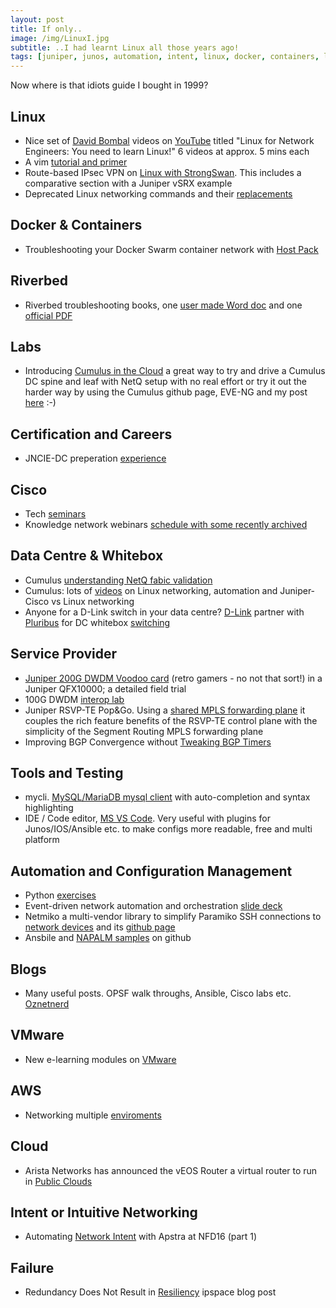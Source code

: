 ```yaml
---
layout: post
title: If only..
image: /img/LinuxI.jpg
subtitle: ..I had learnt Linux all those years ago!
tags: [juniper, junos, automation, intent, linux, docker, containers, labs, eve-ng, vmware, whitebox, cumulus, cisco, careers, certification, data centre]
---
```

Now where is that idiots guide I bought in 1999?

## Linux

* Nice set of [David Bombal](https://www.youtube.com/user/ConfigTerm/) videos on [YouTube](https://www.youtube.com/playlist?list=PLmfrXta5iRNrIjMcZHllB2ytVGyuKJOnb) titled "Linux for Network Engineers: You need to learn Linux!" 6 videos at approx. 5 mins each
* A vim [tutorial and primer](https://danielmiessler.com/study/vim/)
* Route-based IPsec VPN on [Linux with StrongSwan](https://vincent.bernat.im/en/blog/2017-route-based-vpn). This includes a comparative section with a Juniper vSRX example
* Deprecated Linux networking commands and their [replacements](https://dougvitale.wordpress.com/2011/12/21/deprecated-linux-networking-commands-and-their-replacements/)

## Docker & Containers

* Troubleshooting your Docker Swarm container network with [Host Pack](https://cumulusnetworks.com/blog/troubleshooting-docker-swarm-netq/)

## Riverbed

* Riverbed troubleshooting books, one [user made Word doc](https://splash.riverbed.com/servlet/JiveServlet/download/22746-6751/Troubleshooting%20Riverbed%20WAN%20optimization.doc) and one [official PDF](https://supportkb.riverbed.com/resources/sites/SUPPORT/content/live/SOLUTIONS/24000/S24051/en_US/book-external.pdf)

## Labs

* Introducing [Cumulus in the Cloud](https://cumulusnetworks.com/blog/cumulus-in-the-cloud/) a great way to try and drive a Cumulus DC spine and leaf with NetQ setup with no real effort or try it out the harder way by using the Cumulus github page, EVE-NG and my post [here](https://sipart.github.io/2017-09-12-cvxnetq/) :-)

## Certification and Careers

* JNCIE-DC preperation [experience](http://junosandme.over-blog.com/2017/05/jncie-dc-the-awesome-story-of-joao.html)

## Cisco

* Tech [seminars](https://learningnetwork.cisco.com/community/learning_center/ccie-rs-tech-seminars)
* Knowledge network webinars [schedule with some recently archived](https://engage2demand.cisco.com/CiscoKnowledgeNetwork)

## Data Centre & Whitebox

* Cumulus [understanding NetQ fabic validation](https://cumulusnetworks.com/learn/web-scale-networking-resources/product-collateral/understanding-netq/)
* Cumulus: lots of [videos](https://cumulusnetworks.com/learn/how-to-videos/) on Linux networking, automation and Juniper-Cisco vs Linux networking
* Anyone for a D-Link switch in your data centre? [D-Link](http://us.dlink.com/products/business-solutions/dxs-5000-54s/) partner with [Pluribus](http://www.pluribusnetworks.com/) for DC whitebox [switching](https://www.theregister.co.uk/2017/08/23/dlink_looks_at_data_centre_thinks_id_like_some_of_that_action/)

## Service Provider

* [Juniper 200G DWDM Voodoo card](https://www.sunet.se/blogg/new-toys-200g-dwdm-in-juniper-qfx10000/) (retro gamers - no not that sort!) in a Juniper QFX10000; a detailed field trial
* 100G DWDM [interop lab](http://plajjan.github.io/pictures-from-100G-dwdm-interop-lab/)
* Juniper RSVP-TE Pop&Go. Using a [shared MPLS forwarding plane](https://forums.juniper.net/t5/Industry-Solutions-and-Trends/RSVP-TE-Pop-amp-Go-Using-a-shared-MPLS-forwarding-plane/ba-p/312918) it couples the rich feature benefits of the RSVP-TE control plane with the simplicity of the Segment Routing MPLS forwarding plane
* Improving BGP Convergence without [Tweaking BGP Timers](http://blog.ipspace.net/2017/09/improving-bgp-convergence-without.html?m=1)

## Tools and Testing

* mycli. [MySQL/MariaDB mysql client](https://www.cyberciti.biz/open-source/command-line-hacks/mycli-awesome-mysqlmariadbpercona-mysql-client-with-auto-completion-and-syntax-highlighting/) with auto-completion and syntax highlighting
* IDE / Code editor, [MS VS Code](https://code.visualstudio.com/). Very useful with plugins for Junos/IOS/Ansible etc. to make configs more readable, free and multi platform

## Automation and Configuration Management

* Python [exercises](https://www.ynonperek.com/2017/09/21/python-exercises/)
* Event-driven network automation and orchestration [slide deck](https://github.com/mirceaulinic/talks/blob/master/LONDON_AUTOMATION_MEETUP1/Event-driven_network_automation_and_orchestration.pdf)
* Netmiko a multi-vendor library to simplify Paramiko SSH connections to [network devices](https://pynet.twb-tech.com/blog/automation/netmiko.html) and its [github page](https://github.com/ktbyers/netmiko/blob/develop/README.md)
* Ansbile and [NAPALM samples](https://github.com/network-automation/ansible-napalm-samples/blob/master/README.md) on github

## Blogs

* Many useful posts. OPSF walk throughs, Ansible, Cisco labs etc. [Oznetnerd](http://www.oznetnerd.com/)

## VMware

* New e-learning modules on [VMware](https://itq.nl/new-e-learning-modules-on-vmware-partner-university/)

## AWS

* Networking multiple [enviroments](https://charity.wtf/2016/03/23/aws-networking-environments-and-you/)

## Cloud

* Arista Networks has announced the vEOS Router a virtual router to run in [Public Clouds](http://packetpushers.net/arista-announces-virtual-router/)

## Intent or Intuitive Networking

* Automating [Network Intent](http://go.apstra.com/video-apstra-at-nfd16-part-1) with Apstra at NFD16 (part 1)

## Failure

* Redundancy Does Not Result in [Resiliency](http://blog.ipspace.net/2017/09/redundancy-does-not-result-in-resiliency.html?m=1) ipspace blog post
